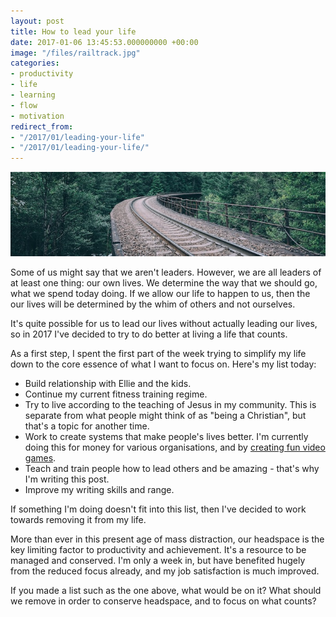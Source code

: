 ```yaml
---
layout: post
title: How to lead your life
date: 2017-01-06 13:45:53.000000000 +00:00
image: "/files/railtrack.jpg"
categories:
- productivity
- life
- learning
- flow
- motivation
redirect_from:
- "/2017/01/leading-your-life"
- "/2017/01/leading-your-life/"
---
```

![Rail tracks](/assets/img/railtrack.jpg)

Some of us might say that we aren't leaders. However, we are all leaders of at least one thing: our own lives. We determine the way that we should go, what we spend today doing. If we allow our life to happen to us, then the our lives will be determined by the whim of others and not ourselves.

It's quite possible for us to lead our lives without actually leading our lives, so in 2017 I've decided to try to do better at living a life that counts.

As a first step, I spent the first part of the week trying to simplify my life down to the core essence of what I want to focus on.  Here's my list today:

* Build relationship with Ellie and the kids.
* Continue my current fitness training regime.
* Try to live according to the teaching of Jesus in my community. This is separate from what people might think of as "being a Christian", but that's a topic for another time.
* Work to create systems that make people's lives better. I'm currently doing this for money for various organisations, and by [creating fun video games](http://soltrader.net).
* Teach and train people how to lead others and be amazing - that's why I'm writing this post.
* Improve my writing skills and range.

If something I'm doing doesn't fit into this list, then I've decided to work towards removing it from my life.

More than ever in this present age of mass distraction, our headspace is the key limiting factor to productivity and achievement. It's a resource to be managed and conserved. I'm only a week in, but have benefited hugely from the reduced focus already, and my job satisfaction is much improved.

If you made a list such as the one above, what would be on it? What should we remove in order to conserve headspace, and to focus on what counts?
